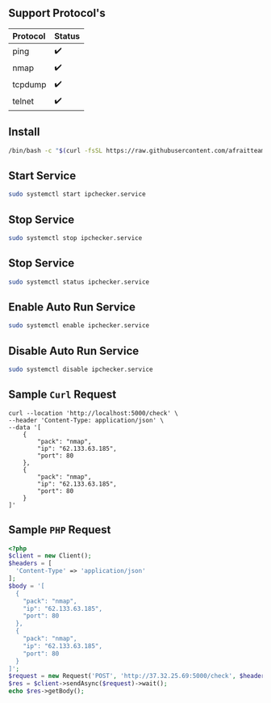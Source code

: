## Support Protocol's 
Protocol | Status
:------------ | :-------------
ping | :heavy_check_mark:
nmap | :heavy_check_mark:
tcpdump | :heavy_check_mark:
telnet | :heavy_check_mark:

## Install

```sh
/bin/bash -c "$(curl -fsSL https://raw.githubusercontent.com/afraitteam/IpChecker/main/install.sh)"
```

## Start Service

```sh
sudo systemctl start ipchecker.service
```

## Stop Service

```sh
sudo systemctl stop ipchecker.service
```

## Stop Service

```sh
sudo systemctl status ipchecker.service
```

## Enable Auto Run Service

```sh
sudo systemctl enable ipchecker.service
```

## Disable Auto Run Service

```sh
sudo systemctl disable ipchecker.service
```



## Sample `Curl` Request

```curl
curl --location 'http://localhost:5000/check' \
--header 'Content-Type: application/json' \
--data '[
    {
        "pack": "nmap",
        "ip": "62.133.63.185",
        "port": 80
    },
    {
        "pack": "nmap",
        "ip": "62.133.63.185",
        "port": 80
    }
]'
```

## Sample `PHP` Request
```php
<?php
$client = new Client();
$headers = [
  'Content-Type' => 'application/json'
];
$body = '[
  {
    "pack": "nmap",
    "ip": "62.133.63.185",
    "port": 80
  },
  {
    "pack": "nmap",
    "ip": "62.133.63.185",
    "port": 80
  }
]';
$request = new Request('POST', 'http://37.32.25.69:5000/check', $headers, $body);
$res = $client->sendAsync($request)->wait();
echo $res->getBody();

```

